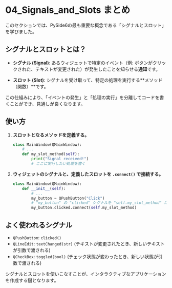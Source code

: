 # 04_Signals_and_Slots まとめ

このセクションでは、PySide6の最も重要な概念である「シグナルとスロット」を学びました。

## シグナルとスロットとは？

- **シグナル (Signal)**: あるウィジェットで特定のイベント（例: ボタンがクリックされた、テキストが変更された）が発生したことを知らせる**通知**です。

- **スロット (Slot)**: シグナルを受け取って、特定の処理を実行する**メソッド（関数）**です。

この仕組みにより、「イベントの発生」と「処理の実行」を分離してコードを書くことができ、見通しが良くなります。

## 使い方

1. **スロットとなるメソッドを定義する。**
   ```python
   class MainWindow(QMainWindow):
       # ...
       def my_slot_method(self):
           print("Signal received!")
           # ここに実行したい処理を書く
   ```

2. **ウィジェットのシグナルと、定義したスロットを `.connect()` で接続する。**
   ```python
   class MainWindow(QMainWindow):
       def __init__(self):
           # ...
           my_button = QPushButton("Click")
           # "my_button" の "clicked" シグナルを "self.my_slot_method" に接続
           my_button.clicked.connect(self.my_slot_method)
   ```

## よく使われるシグナル

- `QPushButton`: `clicked()`
- `QLineEdit`: `textChanged(str)` (テキストが変更されたとき、新しいテキストが引数で渡される)
- `QCheckBox`: `toggled(bool)` (チェック状態が変わったとき、新しい状態が引数で渡される)

シグナルとスロットを使いこなすことが、インタラクティブなアプリケーションを作成する鍵となります。
